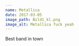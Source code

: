 ```yaml
---
name: Metallica
date: 2017-03-05
image_path: Bild1_kl.png
image_alt: Metallica fuck yeah
---
```

Best band in town
